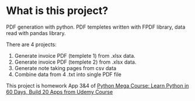 # What is this project?

PDF generation with python. PDF templetes written with FPDF library, data read with pandas library.

There are 4 projects:

1. Generate invoice PDF (templete 1) from .xlsx data.
2. Generate invoice PDF (templete 2) from .xlsx data.
3. Generate note taking pages from csv data
4. Combine data from 4 .txt into single PDF file

This project is homework App 3&4 of [Python Mega Course: Learn Python in 60 Days, Build 20 Apps from Udemy Course](https://www.udemy.com/course/the-python-mega-course/learn/lecture/38366500#overview)
